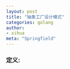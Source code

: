 ```yaml
---
layout: post
title: "抽象工厂设计模式"
categories: golang
author:
- xihua
meta: "Springfield"
---
```


### 定义:

